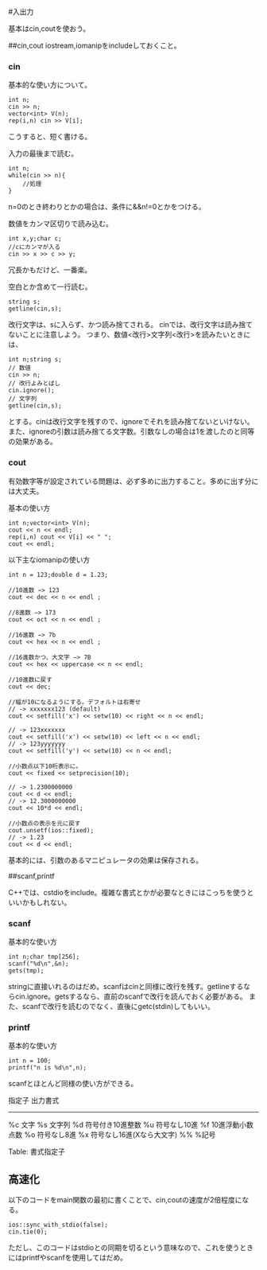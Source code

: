 #入出力

基本はcin,coutを使おう。

##cin,cout
iostream,iomanipをincludeしておくこと。

### cin
基本的な使い方について。

~~~~~~{.cpp}
int n;
cin >> n;
vector<int> V(n);
rep(i,n) cin >> V[i];
~~~~~~
こうすると、短く書ける。

入力の最後まで読む。

~~~~~~{.cpp}
int n;
while(cin >> n){
    //処理
}
~~~~~~
n=0のとき終わりとかの場合は、条件に&&n!=0とかをつける。

数値をカンマ区切りで読み込む。

~~~~~~{.cpp}
int x,y;char c;
//cにカンマが入る
cin >> x >> c >> y;
~~~~~~
冗長かもだけど、一番楽。

空白とか含めて一行読む。

~~~~~~{.cpp}
string s;
getline(cin,s);
~~~~~~

改行文字は、sに入らず、かつ読み捨てされる。
cinでは、改行文字は読み捨てないことに注意しよう。
つまり、数値\<改行\>文字列\<改行\>を読みたいときには、

~~~~~~{.cpp}
int n;string s;
// 数値
cin >> n;
// 改行よみとばし
cin.ignore();
// 文字列
getline(cin,s);
~~~~~~

とする。cinは改行文字を残すので、ignoreでそれを読み捨てないといけない。
また、ignoreの引数は読み捨てる文字数。引数なしの場合は1を渡したのと同等
の効果がある。

### cout

有効数字等が設定されている問題は、必ず多めに出力すること。多めに出す分に
は大丈夫。

基本の使い方

~~~~~~{.cpp}
int n;vector<int> V(n);
cout << n << endl;
rep(i,n) cout << V[i] << " ";
cout << endl;
~~~~~~

以下主なiomanipの使い方

~~~~~~{.cpp}
int n = 123;double d = 1.23;

//10進数 −> 123
cout << dec << n << endl ;

//8進数 −> 173
cout << oct << n << endl ;

//16進数 −> 7b
cout << hex << n << endl ;

//16進数かつ、大文字 −> 7B
cout << hex << uppercase << n << endl;

//10進数に戻す
cout << dec;

//幅が10になるようにする。デフォルトは右寄せ
// -> xxxxxxx123 (default)
cout << setfill('x') << setw(10) << right << n << endl;

// -> 123xxxxxxx
cout << setfill('x') << setw(10) << left << n << endl;
// -> 123yyyyyyy
cout << setfill('y') << setw(10) << n << endl;

//小数点以下10桁表示に。
cout << fixed << setprecision(10);

// -> 1.2300000000
cout << d << endl;
// -> 12.3000000000
cout << 10*d << endl;

//小数点の表示を元に戻す
cout.unsetf(ios::fixed);
// -> 1.23
cout << d << endl;
~~~~~~

基本的には、引数のあるマニピュレータの効果は保存される。

##scanf,printf

C++では、cstdioをinclude。複雑な書式とかが必要なときにはこっちを使うといいかもしれない。

### scanf

基本的な使い方

~~~~~~{.cpp}
int n;char tmp[256];
scanf("%d\n",&n);
gets(tmp);
~~~~~~

stringに直接いれるのはだめ。scanfはcinと同様に改行を残す。getlineするな
らcin.ignore。getsするなら、直前のscanfで改行を読んでおく必要がある。
また、scanfで改行を読むのでなく、直後にgetc(stdin)してもいい。

### printf

基本的な使い方

~~~~~~{.cpp}
int n = 100;
printf("n is %d\n",n);
~~~~~~

scanfとほとんど同様の使い方ができる。

指定子   出力書式
-------- ---------------------------
%c       文字
%s       文字列
%d       符号付き10進整数
%u       符号なし10進
%f       10進浮動小数点数
%o       符号なし8進
%x       符号なし16進(Xなら大文字)
%%       %記号

Table: 書式指定子

## 高速化


以下のコードをmain関数の最初に書くことで、cin,coutの速度が2倍程度になる。

~~~~~~{.cpp}
ios::sync_with_stdio(false);
cin.tie(0);
~~~~~~
ただし、このコードはstdioとの同期を切るという意味なので、これを使うとき
にはprintfやscanfを使用してはだめ。

